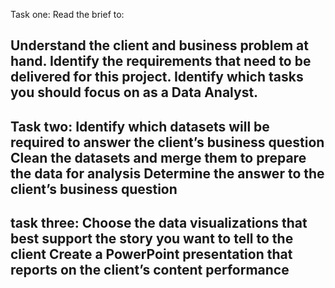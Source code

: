 Task one:
Read the brief to:

Understand the client and business problem at hand.
Identify the requirements that need to be delivered for this project.
Identify which tasks you should focus on as a Data Analyst.
-----------------------------------------------------------------------------
Task two:
Identify which datasets will be required to answer the client’s business question
Clean the datasets and merge them to prepare the data for analysis
Determine the answer to the client’s business question
-------------------------------------------------------------------------------
task three:
Choose the data visualizations that best support the story you want to tell to the client
Create a PowerPoint presentation that reports on the client’s content performance
----------------------------------------------------------------------------------------
